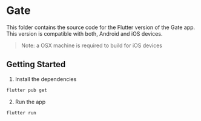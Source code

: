 # Gate

This folder contains the source code for the Flutter version of the Gate app. This version is compatible with both, Android and iOS devices.
> Note: a OSX machine is required to build for iOS devices

## Getting Started

1. Install the dependencies
```bash
flutter pub get
```

2. Run the app
```bash
flutter run
```
